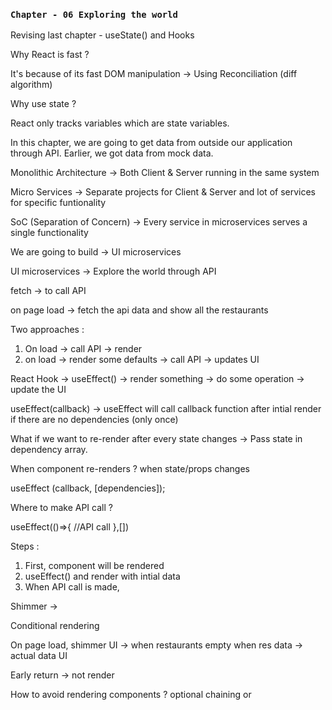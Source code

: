 ### `Chapter - 06 Exploring the world`

Revising last chapter - useState() and Hooks

Why React is fast ?

It's because of its fast DOM manipulation -> Using Reconciliation (diff algorithm)

Why use state ?

React only tracks variables which are state variables.

In this chapter, we are going to get data from outside our application through API. Earlier, we got data from mock data.

Monolithic Architecture -> Both Client & Server running in the same system

Micro Services -> Separate projects for Client & Server and lot of services for specific funtionality

SoC (Separation of Concern) -> Every service in microservices serves a single functionality

We are going to build -> UI microservices

UI microservices -> Explore the world through API

fetch -> to call API

on page load -> fetch the api data and show all the restaurants

Two approaches :

1. On load -> call API -> render
2. on load -> render some defaults -> call API -> updates UI

React Hook -> useEffect() -> render something -> do some operation -> update the UI

useEffect(callback) -> useEffect will call callback function after intial render if there are no dependencies (only once)

What if we want to re-render after every state changes -> Pass state in dependency array.

When component re-renders ? when state/props changes

useEffect (callback, [dependencies]);

Where to make API call ?

useEffect(()=>{
//API call
},[])

Steps :

1. First, component will be rendered
2. useEffect() and render with intial data
3. When API call is made,

Shimmer ->

Conditional rendering

On page load, shimmer UI -> when restaurants empty
when res data -> actual data UI

Early return -> not render

How to avoid rendering components ? optional chaining or
